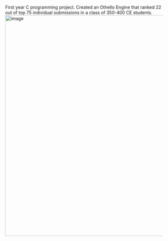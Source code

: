 First year C programming project. 
Created an Othello Engine that ranked 22 out of top 75 individual submissions in a class of 350-400 CE students. 
<br>
<img width="705" alt="image" src="https://github.com/user-attachments/assets/0d7259d5-03d7-42fd-acf3-fdb5871edbf4" />

